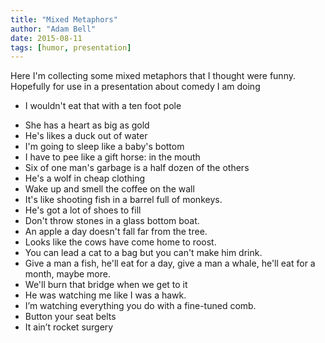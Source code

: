 ```yaml
---
title: "Mixed Metaphors"
author: "Adam Bell"
date: 2015-08-11
tags: [humor, presentation]
---
```


Here I'm collecting some mixed metaphors that I thought were funny. Hopefully for use in a presentation about comedy I am doing

* I wouldn't eat that with a ten foot pole
 <!--more-->
* She has a heart as big as gold
* He's likes a duck out of water
* I'm going to sleep like a baby's bottom
* I have to pee like a gift horse: in the mouth
* Six of one man's garbage is a half dozen of the others
* He's a wolf in cheap clothing
* Wake up and smell the coffee on the wall
* It's like shooting fish in a barrel full of monkeys.
* He's got a lot of shoes to fill
* Don't throw stones in a glass bottom boat.
* An apple a day doesn't fall far from the tree.
* Looks like the cows have come home to roost.
* You can lead a cat to a bag but you can't make him drink.
* Give a man a fish, he'll eat for a day, give a man a whale, he'll eat for a month, maybe more.
* We'll burn that bridge when we get to it
* He was watching me like I was a hawk.
* I’m watching everything you do with a fine-tuned comb.
* Button your seat belts
* It ain’t rocket surgery
